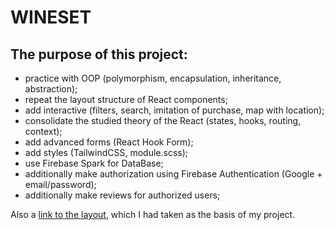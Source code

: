 # WINESET
## The purpose of this project:
- practice with OOP (polymorphism, encapsulation, inheritance, abstraction);
- repeat the layout structure of React components;
- add interactive (filters, search, imitation of purchase, map with location);
- consolidate the studied theory of the React (states, hooks, routing, context);
- add advanced forms (React Hook Form);
- add styles (TailwindCSS, module.scss);
- use Firebase Spark for DataBase;
- additionally make authorization using Firebase Authentication (Google + email/password);
- additionally make reviews for authorized users;

Also a [link to the layout](https://www.figma.com/file/ESg7icZQv5cdTJ9GGtu8cB/wineset), which I had taken as the basis of my project.
